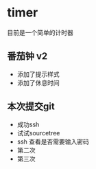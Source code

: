 # timer
目前是一个简单的计时器

## 番茄钟 v2

- 添加了提示样式
- 添加了休息时间

## 本次提交git

- 成功ssh
- 试试sourcetree
- ssh 查看是否需要输入密码
- 第二次
- 第三次

